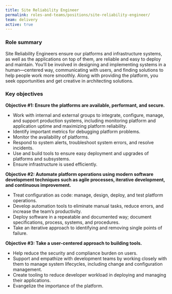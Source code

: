 ```yaml
---
title: Site Reliability Engineer
permalink: roles-and-teams/positions/site-reliability-engineer/
team: delivery
active: true
---
```


### Role summary

Site Reliability Engineers ensure our platforms and infrastructure systems, as well as the applications on top of them, are reliable and easy to deploy and maintain. You’ll be involved in designing and implementing systems in a human&mdash;centered way, communicating with users, and finding solutions to help people work more smoothly. Along with providing the platform, you seek opportunities and get creative in architecting solutions.

### Key objectives
**Objective #1: Ensure the platforms are available, performant, and secure.** 

- Work with internal and external groups to integrate, configure, manage, and support production systems, including monitoring platform and application uptime and maximizing platform reliability.
- Identify important metrics for debugging platform problems.
- Monitor the availability of platforms.
- Respond to system alerts, troubleshoot system errors, and resolve incidents.
- Use and build tools to ensure easy deployment and upgrades of platforms and subsystems.
- Ensure infrastructure is used efficiently. 

**Objective #2: Automate platform operations using modern software development techniques such as agile processes, iterative development, and continuous improvement.**

- Treat configuration as code: manage, design, deploy, and test platform operations.
- Develop automation tools to eliminate manual tasks, reduce errors, and increase the team’s productivity.
- Deploy software in a repeatable and documented way; document specifications, process, systems, and procedures.
- Take an iterative approach to identifying and removing single points of failure.

**Objective #3: Take a user-centered approach to building tools.**

- Help reduce the security and compliance burden on users.
- Support and empathize with development teams by working closely with them to manage system lifecycles, including change and configuration management.
- Create tooling to reduce developer workload in deploying and managing their applications.
- Evangelize the importance of the platform.
